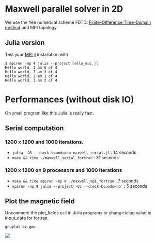 # Maxwell parallel solver in 2D

We use the Yee numerical scheme FDTD: [Finite-Difference Time-Domain method](https://en.wikipedia.org/wiki/Finite-difference_time-domain_method) and MPI topology

## Julia version
Test your [MPI.jl](https://juliaparallel.github.io/MPI.jl/stable/installation/) installation with 

```
$ mpirun -np 4 julia --project hello_mpi.jl
Hello world, I am 0 of 4
Hello world, I am 3 of 4
Hello world, I am 1 of 4
Hello world, I am 2 of 4
```
# Performances (without disk IO)

On small program like this Julia is really fast.

## Serial computation

### 1200 x 1200 and 1000 iterations.

- `julia -O3 --check-bounds=no maxwell_serial.jl` : 14 seconds
- `make && time ./maxwell_serial_fortran` : 31 seconds 

### 1200 x 1200 on 9 processors and 1000 iterations

- `make && time mpirun -np 9 ./maxwell_mpi_fortran` : 7 seconds 
- `mpirun -np 9 julia --project -O3 --check-bounds=no ` : 5 seconds

## Plot the magnetic field

Uncomment the plot_fields call in Julia programs or change idiag value in input_data for fortran.

```
gnuplot bz.gnu
```
![](bz_field.gif)
